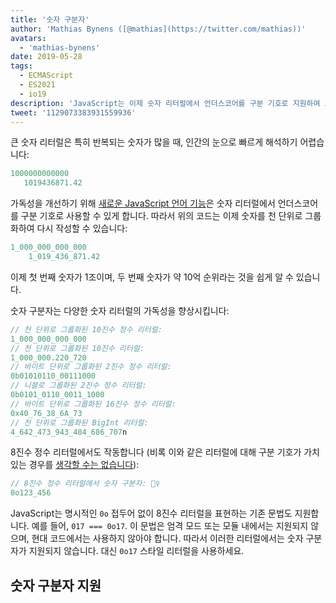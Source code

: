 ```yaml
---
title: '숫자 구분자'
author: 'Mathias Bynens ([@mathias](https://twitter.com/mathias))'
avatars:
  - 'mathias-bynens'
date: 2019-05-28
tags:
  - ECMAScript
  - ES2021
  - io19
description: 'JavaScript는 이제 숫자 리터럴에서 언더스코어를 구분 기호로 지원하여 소스 코드의 가독성과 유지 관리성을 높입니다.'
tweet: '1129073383931559936'
---
```

큰 숫자 리터럴은 특히 반복되는 숫자가 많을 때, 인간의 눈으로 빠르게 해석하기 어렵습니다:

```js
1000000000000
   1019436871.42
```

가독성을 개선하기 위해 [새로운 JavaScript 언어 기능](https://github.com/tc39/proposal-numeric-separator)은 숫자 리터럴에서 언더스코어를 구분 기호로 사용할 수 있게 합니다. 따라서 위의 코드는 이제 숫자를 천 단위로 그룹화하여 다시 작성할 수 있습니다:

<!--truncate-->
```js
1_000_000_000_000
    1_019_436_871.42
```

이제 첫 번째 숫자가 1조이며, 두 번째 숫자가 약 10억 순위라는 것을 쉽게 알 수 있습니다.

숫자 구분자는 다양한 숫자 리터럴의 가독성을 향상시킵니다:

```js
// 천 단위로 그룹화된 10진수 정수 리터럴:
1_000_000_000_000
// 천 단위로 그룹화된 10진수 리터럴:
1_000_000.220_720
// 바이트 단위로 그룹화된 2진수 정수 리터럴:
0b01010110_00111000
// 니블로 그룹화된 2진수 정수 리터럴:
0b0101_0110_0011_1000
// 바이트 단위로 그룹화된 16진수 정수 리터럴:
0x40_76_38_6A_73
// 천 단위로 그룹화된 BigInt 리터럴:
4_642_473_943_484_686_707n
```

8진수 정수 리터럴에서도 작동합니다 (비록 이와 같은 리터럴에 대해 구분 기호가 가치 있는 경우를 [생각할 수는 없습니다](https://github.com/tc39/proposal-numeric-separator/issues/44)):

```js
// 8진수 정수 리터럴에서 숫자 구분자: 🤷‍♀️
0o123_456
```

JavaScript는 명시적인 `0o` 접두어 없이 8진수 리터럴을 표현하는 기존 문법도 지원합니다. 예를 들어, `017 === 0o17`. 이 문법은 엄격 모드 또는 모듈 내에서는 지원되지 않으며, 현대 코드에서는 사용하지 않아야 합니다. 따라서 이러한 리터럴에서는 숫자 구분자가 지원되지 않습니다. 대신 `0o17` 스타일 리터럴을 사용하세요.

## 숫자 구분자 지원

<feature-support chrome="75 /blog/v8-release-75#numeric-separators"
                 firefox="70 https://hacks.mozilla.org/2019/10/firefox-70-a-bountiful-release-for-all/"
                 safari="13"
                 nodejs="12.5.0 https://nodejs.org/en/blog/release/v12.5.0/"
                 babel="yes https://babeljs.io/docs/en/babel-plugin-proposal-numeric-separator"></feature-support>
